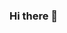 ### Hi there 👋



<!--
**pablo-cettour/pablo-cettour** is a ✨ _special_ ✨ repository because its `README.md` (this file) appears on your GitHub profile.

Here are some ideas to get you started:

- 🔭 I’m currently working on ...
- 🌱 I’m currently learning ...
- 👯 I’m looking to collaborate on ...
- 🤔 I’m looking for help with ...
- 💬 Ask me about ...
- 📫 How to reach me: ...
- 😄 Pronouns: ...
- ⚡ Fun fact: ...

![Anurag's GitHub stats](https://github-readme-stats.vercel.app/api?username=pablo-cettour&show_icons=true&count_private=true)

[![Top Langs](https://github-readme-stats.vercel.app/api/top-langs/?username=pablo-cettour&count_private=true)](https://github.com/anuraghazra/github-readme-stats)

-->
